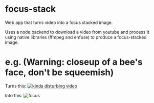 # focus-stack
Web app that turns video into a focus stacked image.

Uses a node backend to download a video from youtube and process it using native libraries (ffmpeg and enfuse) to produce a focus-stacked image.

# e.g. (Warning: closeup of a bee's face, don't be squeemish)

Turns this:
[![kinda disturbing video](https://img.youtube.com/vi/z5zOIg4e48U/0.jpg)](https://www.youtube.com/watch?v=z5zOIg4e48U)

Into this:
![focus](http://url/to/img.png)
